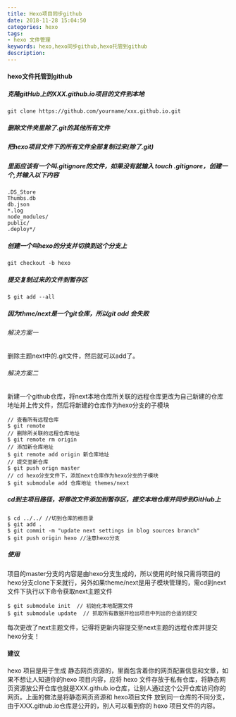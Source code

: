 ```yaml
---
title: Hexo项目同步github
date: 2018-11-28 15:04:50
categories: hexo
tags:
- hexo 文件管理
keywords: hexo,hexo同步github,hexo托管到github
description:
---
```

#### hexo文件托管到github

##### 克隆gitHub上的XXX.github.io项目的文件到本地 
```
git clone https://github.com/yourname/xxx.github.io.git
```
##### 删除文件夹里除了.git的其他所有文件 
##### 把hexo项目文件下的所有文件全部复制过来(除了.git)
##### 里面应该有一个叫.gitignore的文件，如果没有就输入 touch .gitignore，创建一个,并输入以下内容
```
.DS_Store 
Thumbs.db 
db.json 
*.log 
node_modules/ 
public/ 
.deploy*/ 
```
##### 创建一个叫hexo的分支并切换到这个分支上 
```
git checkout -b hexo 
```
##### 提交复制过来的文件到暂存区
```
$ git add --all
```
##### 因为thme/next是一个git仓库，所以git add 会失败
###### 解决方案一
删除主题next中的.git文件，然后就可以add了。

###### 解决方案二
新建一个github仓库，将next本地仓库所关联的远程仓库更改为自己新建的仓库地址并上传文件，然后将新建的仓库作为hexo分支的子模块
```
// 查看所有远程仓库
$ git remote  
// 删除所关联的远程仓库地址
$ git remote rm origin  
// 添加新仓库地址
$ git remote add origin 新仓库地址
// 提交至新仓库
$ git push orign master 
// cd hexo分支文件下，添加next仓库作为hexo分支的子模块
$ git submodule add 仓库地址 themes/next
```
##### cd到主项目路径，将修改文件添加到暂存区，提交本地仓库并同步到GitHub上
```
$ cd ../../ //切到仓库的根目录
$ git add .
$ git commit -m "update next settings in blog sources branch"
$ git push origin hexo //注意hexo分支
```

##### 使用
项目的master分支的内容是由hexo分支生成的，所以使用的时候只需将项目的hexo分支clone下来就行，另外如果theme/next是用子模块管理的，需cd到next文件下执行以下命令获取next主题文件
```
$ git submodule init  // 初始化本地配置文件
$ git submodule update  // 抓取所有数据并检出项目中列出的合适的提交
```
每次更改了next主题文件，记得将更新内容提交至next主题的远程仓库并提交hexo分支！

#### 建议
hexo 项目是用于生成 静态网页资源的，里面包含着你的网页配置信息和文章，如果不想让人知道你的hexo 项目内容，应将 hexo 文件存放于私有仓库，将静态网页资源放公开仓库也就是XXX.github.io仓库，让别人通过这个公开仓库访问你的网页。上面的做法是将静态网页资源和 hexo项目文件 放到同一仓库的不同分支，由于XXX.github.io仓库是公开的，别人可以看到你的 hexo 项目文件的内容。
